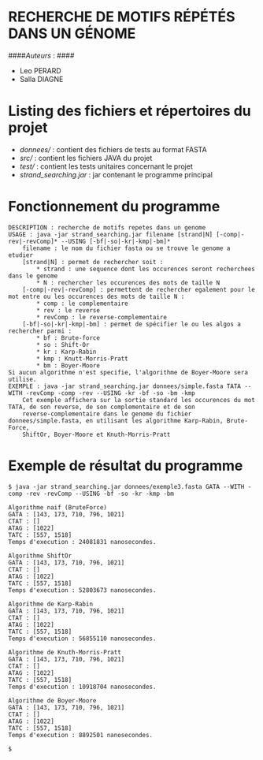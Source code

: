 # RECHERCHE DE MOTIFS RÉPÉTÉS DANS UN GÉNOME

####*Auteurs* : ####
* Leo PERARD
* Salla DIAGNE

# Listing des fichiers et répertoires du projet
* *donnees/* : contient des fichiers de tests au format FASTA
* *src/* : contient les fichiers JAVA du projet
* *test/* : contient les tests unitaires concernant le projet
* *strand_searching.jar* : jar contenant le programme principal

# Fonctionnement du programme
```
DESCRIPTION : recherche de motifs repetes dans un genome
USAGE : java -jar strand_searching.jar filename [strand|N] [-comp|-rev|-revComp]* --USING [-bf|-so|-kr|-kmp|-bm]*
	filename : le nom du fichier fasta ou se trouve le genome a etudier
	[strand|N] : permet de rechercher soit :
		* strand : une sequence dont les occurences seront recherchees dans le genome
		* N : rechercher les occurences des mots de taille N
	[-comp|-rev|-revComp] : permettent de rechercher egalement pour le mot entre ou les occurences des mots de taille N :
		* comp : le complementaire
		* rev : le reverse
		* revComp : le reverse-complementaire
	[-bf|-so|-kr|-kmp|-bm] : permet de spécifier le ou les algos a rechercher parmi :
		* bf : Brute-force
		* so : Shift-Or
		* kr : Karp-Rabin
		* kmp : Knutt-Morris-Pratt
		* bm : Boyer-Moore
Si aucun algorithme n'est specifie, l'algorithme de Boyer-Moore sera utilise.
EXEMPLE : java -jar strand_searching.jar donnees/simple.fasta TATA --WITH -revComp -comp -rev --USING -kr -bf -so -bm -kmp
	Cet exemple affichera sur la sortie standard les occurences du mot TATA, de son reverse, de son complementaire et de son
	reverse-complementaire dans le genome du fichier donnees/simple.fasta, en utilisant les algorithme Karp-Rabin, Brute-Force,
	ShiftOr, Boyer-Moore et Knuth-Morris-Pratt
```

# Exemple de résultat du programme

```
$ java -jar strand_searching.jar donnees/exemple3.fasta GATA --WITH -comp -rev -revComp --USING -bf -so -kr -kmp -bm

Algorithme naif (BruteForce)
GATA : [143, 173, 710, 796, 1021]
CTAT : []
ATAG : [1022]
TATC : [557, 1518]
Temps d'execution : 24081831 nanosecondes.

Algorithme ShiftOr
GATA : [143, 173, 710, 796, 1021]
CTAT : []
ATAG : [1022]
TATC : [557, 1518]
Temps d'execution : 52803673 nanosecondes.

Algorithme de Karp-Rabin
GATA : [143, 173, 710, 796, 1021]
CTAT : []
ATAG : [1022]
TATC : [557, 1518]
Temps d'execution : 56855110 nanosecondes.

Algorithme de Knuth-Morris-Pratt
GATA : [143, 173, 710, 796, 1021]
CTAT : []
ATAG : [1022]
TATC : [557, 1518]
Temps d'execution : 10918704 nanosecondes.

Algorithme de Boyer-Moore
GATA : [143, 173, 710, 796, 1021]
CTAT : []
ATAG : [1022]
TATC : [557, 1518]
Temps d'execution : 8892501 nanosecondes.

$
```


